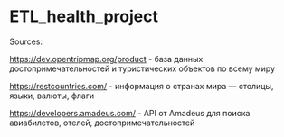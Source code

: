 # ETL_health_project

Sources: 

https://dev.opentripmap.org/product - база данных достопримечательностей и туристических объектов по всему миру

https://restcountries.com/ - информация о странах мира — столицы, языки, валюты, флаги

https://developers.amadeus.com/ - API от Amadeus для поиска авиабилетов, отелей, достопримечательностей

